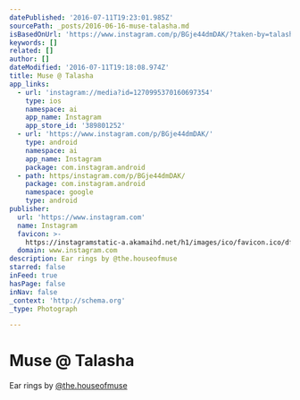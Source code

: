 ```yaml
---
datePublished: '2016-07-11T19:23:01.985Z'
sourcePath: _posts/2016-06-16-muse-talasha.md
isBasedOnUrl: 'https://www.instagram.com/p/BGje44dmDAK/?taken-by=talashahyderabad'
keywords: []
related: []
author: []
dateModified: '2016-07-11T19:18:08.974Z'
title: Muse @ Talasha
app_links:
  - url: 'instagram://media?id=1270995370160697354'
    type: ios
    namespace: ai
    app_name: Instagram
    app_store_id: '389801252'
  - url: 'https://www.instagram.com/p/BGje44dmDAK/'
    type: android
    namespace: ai
    app_name: Instagram
    package: com.instagram.android
  - path: https/instagram.com/p/BGje44dmDAK/
    package: com.instagram.android
    namespace: google
    type: android
publisher:
  url: 'https://www.instagram.com'
  name: Instagram
  favicon: >-
    https://instagramstatic-a.akamaihd.net/h1/images/ico/favicon.ico/dfa85bb1fd63.ico
  domain: www.instagram.com
description: Ear rings by @the.houseofmuse
starred: false
inFeed: true
hasPage: false
inNav: false
_context: 'http://schema.org'
_type: Photograph

---
```

# Muse @ Talasha

Ear rings by [@the.houseofmuse][0]

[0]: @the.houseofmuse "Insta"